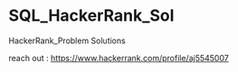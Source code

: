 # SQL_HackerRank_Sol
HackerRank_Problem Solutions

reach out :
https://www.hackerrank.com/profile/aj5545007
